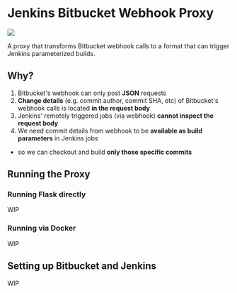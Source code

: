 # Jenkins Bitbucket Webhook Proxy

[![](https://badge.imagelayers.io/akhy/jenkins-bitbucket-webhook-proxy:latest.svg)](https://imagelayers.io/?images=akhy/jenkins-bitbucket-webhook-proxy:latest 'Get your own badge on imagelayers.io')

A proxy that transforms Bitbucket webhook calls to a format that can trigger Jenkins parameterized builds.

## Why?

1. Bitbucket's webhook can only post **JSON** requests
2. **Change details** (e.g. commit author, commit SHA, etc) of Bitbucket's webhook calls is located **in the request body**
3. Jenkins' remotely triggered jobs (via webhook) **cannot inspect the request body**
4. We need commit details from webhook to be **available as build parameters** in Jenkins jobs
  - so we can checkout and build **only those specific commits**

## Running the Proxy

### Running Flask directly

WIP

### Running via Docker

WIP

## Setting up Bitbucket and Jenkins

WIP

